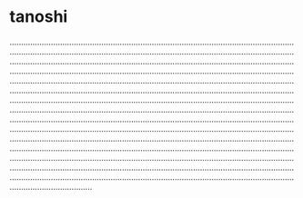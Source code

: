 # tanoshi

........................................................................................................................................................................................................................................................................................................................................................................................................................................................................................................................................................................................................................................................................................................................................................................................................................................................................................................................................................................................................................................................................................................................................................................................................................................................................................................................................................................................................................................................................................................................................................................................................................................................................................................................................................................................................................................................................................................................................................................